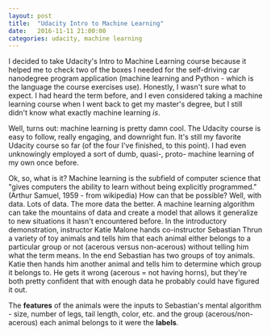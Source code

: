 ```yaml
---
layout: post
title:  "Udacity Intro to Machine Learning"
date:   2016-11-11 21:00:00 
categories: udacity, machine learning
---
```


I decided to take Udacity's Intro to Machine Learning course because it helped me to check two of the boxes I needed for the self-driving car nanodegree program application (machine learning and Python - which is the language the course exercises use). Honestly, I wasn't sure what to expect. I had heard the term before, and I even considered taking a machine learning course when I went back to get my master's degree, but I still didn't know what exactly machine learning *is*.

Well, turns out: machine learning is pretty damn cool. The Udacity course is easy to follow, really engaging, and downright fun. It's still my favorite Udacity course so far (of the four I've finished, to this point). I had even unknowingly employed a sort of dumb, quasi-, proto- machine learning of my own once before. 

Ok, so, what is it? Machine learning is the subfield of computer science that "gives computers the ability to learn without being explicitly programmed." (Arthur Samuel, 1959 - from wikipedia) How can that be possible? Well, with data. Lots of data. The more data the better. A machine learning algorithm can take the mountains of data and create a model that allows it generalize to new situations it hasn't encountered before. In the introductory demonstration, instructor Katie Malone hands co-instructor Sebastian Thrun a variety of toy animals and tells him that each animal either belongs to a particular group or not (acerous versus non-acerous) without telling him what the term means. In the end Sebastian has two groups of toy animals. Katie then hands him another animal and tells him to determine which group it belongs to. He gets it wrong (acerous = not having horns), but they're both pretty confident that with enough data he probably could have figured it out.

The **features** of the animals were the inputs to Sebastian's mental algorithm - size, number of legs, tail length, color, etc. and the group (acerous/non-acerous) each animal belongs to it were the **labels**. 
